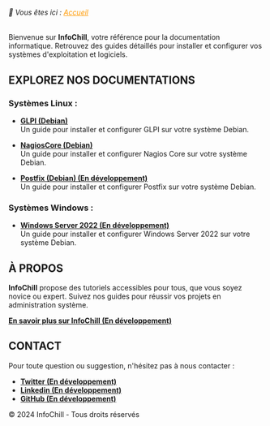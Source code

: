 <link rel="stylesheet" type="text/css" href="/assets/css/purple-theme.css">

###### 📂 Vous êtes ici :  <a href="." style="color: #ff9900; text-decoration: underline;">Accueil</a>


Bienvenue sur **InfoChill**, votre référence pour la documentation informatique. Retrouvez des guides détaillés pour installer et configurer vos systèmes d'exploitation et logiciels.


## **EXPLOREZ NOS DOCUMENTATIONS**

### Systèmes Linux :
-  **[GLPI (Debian)](linux/glpi-debian/index.md)**  
  Un guide pour installer et configurer GLPI sur votre système Debian.
  
-  **[NagiosCore (Debian)](linux/nagioscore-debian/index.md)**  
  Un guide pour installer et configurer Nagios Core sur votre système Debian.

-  **[Postfix (Debian) (En développement)](linux/postfix-debian/index.md)**  
  Un guide pour installer et configurer Postfix sur votre système Debian.

### Systèmes Windows :
-  **[Windows Server 2022 (En développement)](windows/winserv2022/index.md)**  
Un guide pour installer et configurer Windows Server 2022 sur votre système Debian.



## **À PROPOS**

**InfoChill** propose des tutoriels accessibles pour tous, que vous soyez novice ou expert. Suivez nos guides pour réussir vos projets en administration système.

**[En savoir plus sur InfoChill (En développement)]()**


## **CONTACT**

Pour toute question ou suggestion, n'hésitez pas à nous contacter :
- **[Twitter (En développement)]()**
- **[Linkedin (En développement)]()**
- **[GitHub (En développement)]()**


&copy; 2024 InfoChill - Tous droits réservés
